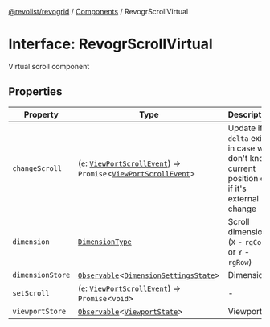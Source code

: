 [@revolist/revogrid](README.md) / [Components](Namespace.Components.md) / RevogrScrollVirtual

# Interface: RevogrScrollVirtual

Virtual scroll component

## Properties

| Property | Type | Description | Defined in |
| ------ | ------ | ------ | ------ |
| `changeScroll` | (`e`: [`ViewPortScrollEvent`](TypeAlias.ViewPortScrollEvent.md)) => `Promise`\<[`ViewPortScrollEvent`](TypeAlias.ViewPortScrollEvent.md)\> | Update if `delta` exists in case we don't know current position or if it's external change | [src/components.d.ts:618](https://github.com/revolist/revogrid/blob/69db770b4dd0e83354c8d987e03567beaf944291/src/components.d.ts#L618) |
| `dimension` | [`DimensionType`](TypeAlias.DimensionType.md) | Scroll dimension (`X` - `rgCol` or `Y` - `rgRow`) | [src/components.d.ts:622](https://github.com/revolist/revogrid/blob/69db770b4dd0e83354c8d987e03567beaf944291/src/components.d.ts#L622) |
| `dimensionStore` | [`Observable`](TypeAlias.Observable.md)\<[`DimensionSettingsState`](Interface.DimensionSettingsState.md)\> | Dimensions | [src/components.d.ts:626](https://github.com/revolist/revogrid/blob/69db770b4dd0e83354c8d987e03567beaf944291/src/components.d.ts#L626) |
| `setScroll` | (`e`: [`ViewPortScrollEvent`](TypeAlias.ViewPortScrollEvent.md)) => `Promise`\<`void`\> | - | [src/components.d.ts:627](https://github.com/revolist/revogrid/blob/69db770b4dd0e83354c8d987e03567beaf944291/src/components.d.ts#L627) |
| `viewportStore` | [`Observable`](TypeAlias.Observable.md)\<[`ViewportState`](Interface.ViewportState.md)\> | Viewport | [src/components.d.ts:631](https://github.com/revolist/revogrid/blob/69db770b4dd0e83354c8d987e03567beaf944291/src/components.d.ts#L631) |
